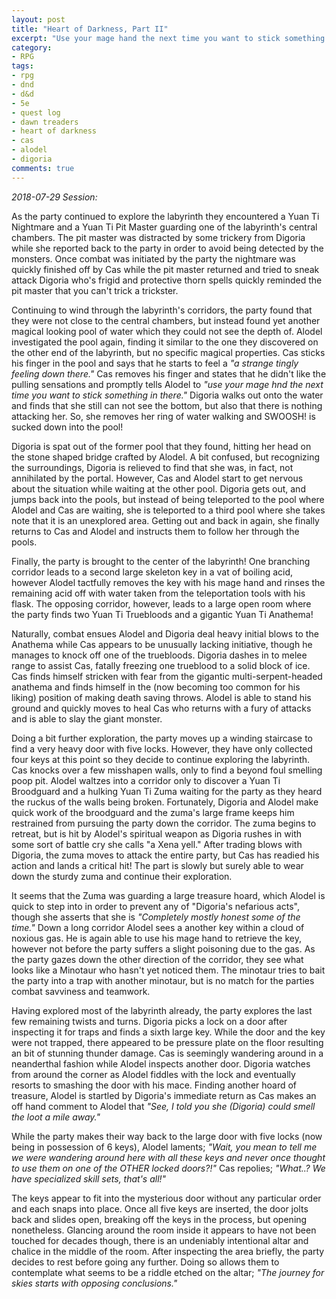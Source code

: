 ```yaml
---
layout: post
title: "Heart of Darkness, Part II"
excerpt: "Use your mage hand the next time you want to stick something in there."
category:
- RPG
tags:
- rpg
- dnd
- d&d
- 5e
- quest log
- dawn treaders
- heart of darkness
- cas
- alodel
- digoria
comments: true
---
```


*2018-07-29 Session:*

As the party continued to explore the labyrinth they encountered a Yuan Ti Nightmare and a Yuan Ti Pit Master guarding one of the labyrinth's central chambers.  The pit master was distracted by some trickery from Digoria while she reported back to the party in order to avoid being detected by the monsters.  Once combat was initiated by the party the nightmare was quickly finished off by Cas while the pit master returned and tried to sneak attack Digoria who's frigid and protective thorn spells quickly reminded the pit master that you can't trick a trickster.

Continuing to wind through the labyrinth's corridors, the party found that they were not close to the central chambers, but instead found yet another magical looking pool of water which they could not see the depth of.  Alodel investigated the pool again, finding it similar to the one they discovered on the other end of the labyrinth, but no specific magical properties.  Cas sticks his finger in the pool and says that he starts to feel a *"a strange tingly feeling down there."*  Cas removes his finger and states that he didn't like the pulling sensations and promptly tells Alodel to *"use your mage hnd the next time you want to stick something in there."*  Digoria walks out onto the water and finds that she still can not see the bottom, but also that there is nothing attacking her.  So, she removes her ring of water walking and SWOOSH! is sucked down into the pool!

Digoria is spat out of the former pool that they found, hitting her head on the stone shaped bridge crafted by Alodel.  A bit confused, but recognizing the surroundings, Digoria is relieved to find that she was, in fact, not annihilated by the portal.  However, Cas and Alodel start to get nervous about the situation while waiting at the other pool.  Digoria gets out, and jumps back into the pools, but instead of being teleported to the pool where Alodel and Cas are waiting, she is teleported to a third pool where she takes note that it is an unexplored area.  Getting out and back in again, she finally returns to Cas and Alodel and instructs them to follow her through the pools.

Finally, the party is brought to the center of the labyrinth!  One branching corridor leads to a second large skeleton key in a vat of boiling acid, however Alodel tactfully removes the key with his mage hand and rinses the remaining acid off with water taken from the teleportation tools with his flask.  The opposing corridor, however, leads to a large open room where the party finds two Yuan Ti Truebloods and a gigantic Yuan Ti Anathema!

Naturally, combat ensues Alodel and Digoria deal heavy initial blows to the Anathema while Cas appears to be unusually lacking initiative, though he manages to knock off one of the truebloods.  Digoria dashes in to melee range to assist Cas, fatally freezing one trueblood to a solid block of ice.  Cas finds himself stricken with fear from the gigantic multi-serpent-headed anathema and finds himself in the (now becoming too common for his liking) position of making death saving throws.  Alodel is able to stand his ground and quickly  moves to heal Cas who returns with a fury of attacks and is able to slay the giant monster.

Doing a bit further exploration, the party moves up a winding staircase to find a very heavy door with five locks.  However, they have only collected four keys at this point so they decide to continue exploring the labyrinth.  Cas knocks over a few misshapen walls, only to find a beyond foul smelling poop pit.  Alodel waltzes into a corridor only to discover a Yuan Ti Broodguard and a hulking Yuan Ti Zuma waiting for the party as they heard the ruckus of the walls being broken.  Fortunately, Digoria and Alodel make quick work of the broodguard and the zuma's large frame keeps him restrained from pursuing the party down the corridor.  The zuma begins to retreat, but is hit by Alodel's spiritual weapon as Digoria rushes in with some sort of battle cry she calls "a Xena yell."  After trading blows with Digoria, the zuma moves to attack the entire party, but Cas has readied his action and lands a critical hit!  The part is slowly but surely able to wear down the sturdy zuma and continue their exploration.

It seems that the Zuma was guarding a large treasure hoard, which Alodel is quick to step into in order to prevent any of "Digoria's nefarious acts", though she asserts that she is *"Completely mostly honest some of the time."*  Down a long corridor Alodel sees a another key within a cloud of noxious gas.  He is again able to use his mage hand to retrieve the key, however not before the party suffers a slight poisoning due to the gas.  As the party gazes down the other direction of the corridor, they see what looks like a Minotaur who hasn't yet noticed them.  The minotaur tries to bait the party into a trap with another minotaur, but is no match for the parties combat savviness and teamwork.

Having explored most of the labyrinth already, the party explores the last few remaining twists and turns.  Digoria picks a lock on a door after inspecting it for traps and finds a sixth large key.  While the door and the key were not trapped, there appeared to be pressure plate on the floor resulting an bit of stunning thunder damage.  Cas is seemingly wandering around in a neanderthal fashion while Alodel inspects another door.  Digoria watches from around the corner as Alodel fiddles with the lock and eventually resorts to smashing the door with his mace.  Finding another hoard of treasure, Alodel is startled by Digoria's immediate return as Cas makes an off hand comment to Alodel that *"See, I told you she (Digoria) could smell the loot a mile away."*

While the party makes their way back to the large door with five locks (now being in possession of 6 keys), Alodel laments; *"Wait, you mean to tell me we were wandering around here with all these keys and never once thought to use them on one of the OTHER locked doors?!"*  Cas repolies; *"What..?  We have specialized skill sets, that's all!"*

The keys appear to fit into the mysterious door without any particular order and each snaps into place.  Once all five keys are inserted, the door jolts back and slides open, breaking off the keys in the process, but opening nonetheless.  Glancing around the room inside it appears to have not been touched for decades though, there is an undeniably intentional altar and chalice in the middle of the room.  After inspecting the area briefly, the party decides to rest before going any further.  Doing so allows them to contemplate what seems to be a riddle etched on the altar; *"The journey for skies starts with opposing conclusions."*